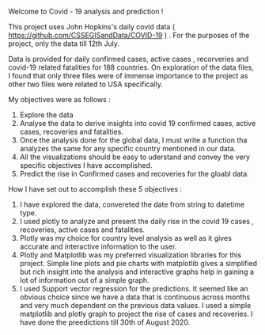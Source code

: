 Welcome to Covid - 19 analysis and prediction ! 

This project uses John Hopkins's daily covid data ( https://github.com/CSSEGISandData/COVID-19 ) . For the purposes of the project, only the data till 12th July.

Data is provided for daily confirmed cases, active cases , recorveries and covid-19 related fatalities for 188 countries. On exploration of the data files, I found that only three
files were of immense importance to the project as other two files were related to USA specifically. 

My objectives were as follows  : 
 1. Explore the data 
 2. Analyse the data to derive insights into covid 19 confirmed cases, active cases, recoveries and fatalities. 
 3. Once the analysis done for the global data, I must write a function tha analyzes the same for any specific country mentioned in our data. 
 4. All the visualizations should be easy to uderstand and convey the very specific objectives I have accomplished. 
 5. Predict the rise in Confirmed cases and recoveries for the gloabl data. 
 
 How I have set out to accomplish these 5 objectives  :
  1. I have explored the data, convereted the date from string to datetime type. 
  2. I used plotly to analyze and present the daily rise in the covid 19 cases , recoveries, active cases and fatalities. 
  3. Plotly was my choice for country level analysis as well as it gives accurate and interactive information to the user. 
  4. Plotly and Matplotlib was my preferred visualization libraries for this project. Simple line plots and pie charts with matplotlib gives a simplified but rich insight into the 
     analysis and interactive graphs help in gaining a lot of information out of a simple graph. 
  5. I used Support vector regression for the predictions. It seemed like an obvious choice since we have a data that is continuous across months and very much dependent on the 
     previous data values. I used a simple matplotlib and plotly graph to project the rise of cases and recoveries. I have done the preedictions till 30th of August 2020. 
